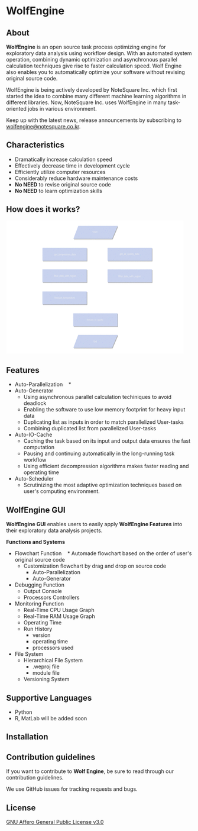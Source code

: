 # WolfEngine
## About
**WolfEngine** is an open source task process optimizing engine for exploratory data analysis using workflow design. 
With an automated system operation, combining dynamic optimization and asynchronous parallel calculation techniques give rise to faster calculation speed. Wolf Engine  also enables you to automatically optimize your software without revising original source code.

WolfEngine is being actively developed by NoteSquare Inc. which first started the idea to combine many different machine learning algorithms in different libraries. Now, NoteSquare Inc. uses WolfEngine in many task-oriented jobs in various environment.

Keep up with the latest news, release announcements by subscribing to [wolfengine@notesquare.co.kr]().

## Characteristics
* Dramatically increase calculation speed 
* Effectively decrease time in development cycle
* Efficiently utilize computer resources 
* Considerably reduce hardware maintenance costs
* **No NEED** to revise original source code 
* **No NEED** to learn optimization skills 

## How does it works?
![Pipeline](https://github.com/NoteSquare/wolfengine/blob/master/Pipeline_Wolf_Engine.gif?raw=true)

## Features
* Auto-Parallelization 
    *  
* Auto-Generator
    * Using asynchronous parallel calculation techiniques to avoid deadlock
    * Enabling the software to use low memory footprint for heavy input data
    * Duplicating list as inputs in order to match parallelized User-tasks
    * Combining duplicated list from parallelized User-tasks    
* Auto-IO-Cache
    * Caching the task based on its input and output data ensures the fast computation 
    * Pausing and continuing automatically in the long-running task workflow
    * Using efficient decompression algorithms makes faster reading and operating time 
* Auto-Scheduler 
    * Scrutinizing the most adaptive optimization techniques based on user's computing environment.

## WolfEngine GUI
**WolfEngine GUI** enables users to easily apply **WolfEngine Features** into their exploratory data analysis projects.

**Functions and Systems**

* Flowchart Function
    * Automade flowchart based on the order of user's original source code 
    * Customization flowchart by drag and drop on source code
        * Auto-Parallelization 
        * Auto-Generator 
* Debugging Function
    * Output Console
    * Processors Controllers
* Monitoring Function 
    * Real-Time CPU Usage Graph
    * Real-Time RAM Usage Graph
    * Operating Time
    * Run History 
        * version 
        * operating time
        * processors used
* File System
    * Hierarchical File System 
        * .weproj file 
        * module file 
    * Versioning System

## Supportive Languages

* Python 
* R, MatLab will be added soon

## Installation 

## Contribution guidelines

If you want to contribute to **Wolf Engine**, be sure to read through our contribution guidelines.

We use GitHub issues for tracking requests and bugs. 

## License

[GNU Affero General Public License v3.0](LICENSE)



